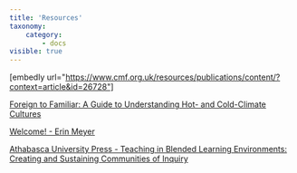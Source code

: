 ```yaml
---
title: 'Resources'
taxonomy:
    category:
        - docs
visible: true
---
```


[embedly url="https://www.cmf.org.uk/resources/publications/content/?context=article&id=26728"]

<a class="embedly-card" data-card-controls="0" href="https://www.cmf.org.uk/resources/publications/content/?context=article&id=26728">Foreign to Familiar: A Guide to Understanding Hot- and Cold-Climate Cultures</a>
<script async src="//cdn.embedly.com/widgets/platform.js" charset="UTF-8"></script>

<a class="embedly-card" data-card-controls="0" href="https://www.erinmeyer.com/">Welcome! - Erin Meyer</a>
<script async src="//cdn.embedly.com/widgets/platform.js" charset="UTF-8"></script>

<a class="embedly-card" data-card-controls="0" href="http://www.aupress.ca/index.php/books/120229">Athabasca University Press - Teaching in Blended Learning Environments: Creating and Sustaining Communities of Inquiry</a>
<script async src="//cdn.embedly.com/widgets/platform.js" charset="UTF-8"></script>

